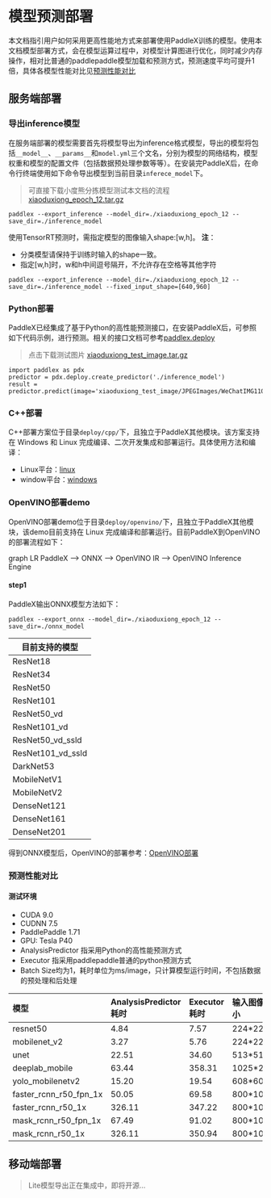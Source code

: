 # 模型预测部署

本文档指引用户如何采用更高性能地方式来部署使用PaddleX训练的模型。使用本文档模型部署方式，会在模型运算过程中，对模型计算图进行优化，同时减少内存操作，相对比普通的paddlepaddle模型加载和预测方式，预测速度平均可提升1倍，具体各模型性能对比见[预测性能对比](#预测性能对比)

## 服务端部署

### 导出inference模型

在服务端部署的模型需要首先将模型导出为inference格式模型，导出的模型将包括`__model__`、`__params__`和`model.yml`三个文名，分别为模型的网络结构，模型权重和模型的配置文件（包括数据预处理参数等等）。在安装完PaddleX后，在命令行终端使用如下命令导出模型到当前目录`inferece_model`下。
> 可直接下载小度熊分拣模型测试本文档的流程[xiaoduxiong_epoch_12.tar.gz](https://bj.bcebos.com/paddlex/models/xiaoduxiong_epoch_12.tar.gz)

```
paddlex --export_inference --model_dir=./xiaoduxiong_epoch_12 --save_dir=./inference_model
```

使用TensorRT预测时，需指定模型的图像输入shape:[w,h]。
**注**：
- 分类模型请保持于训练时输入的shape一致。
- 指定[w,h]时，w和h中间逗号隔开，不允许存在空格等其他字符

```
paddlex --export_inference --model_dir=./xiaoduxiong_epoch_12 --save_dir=./inference_model --fixed_input_shape=[640,960]
```

### Python部署
PaddleX已经集成了基于Python的高性能预测接口，在安装PaddleX后，可参照如下代码示例，进行预测。相关的接口文档可参考[paddlex.deploy](apis/deploy.md)
> 点击下载测试图片 [xiaoduxiong_test_image.tar.gz](https://bj.bcebos.com/paddlex/datasets/xiaoduxiong_test_image.tar.gz)

```
import paddlex as pdx
predictor = pdx.deploy.create_predictor('./inference_model')
result = predictor.predict(image='xiaoduxiong_test_image/JPEGImages/WeChatIMG110.jpeg')
```

### C++部署

C++部署方案位于目录`deploy/cpp/`下，且独立于PaddleX其他模块。该方案支持在 Windows 和 Linux 完成编译、二次开发集成和部署运行。具体使用方法和编译：

- Linux平台：[linux](deploy_cpp_linux.md)
- window平台：[windows](deploy_cpp_win_vs2019.md)

### OpenVINO部署demo

OpenVINO部署demo位于目录`deploy/openvino/`下，且独立于PaddleX其他模块，该demo目前支持在 Linux 完成编译和部署运行。目前PaddleX到OpenVINO的部署流程如下：

graph LR
   PaddleX --> ONNX --> OpenVINO IR --> OpenVINO Inference Engine
#### step1

PaddleX输出ONNX模型方法如下：

```
paddlex --export_onnx --model_dir=./xiaoduxiong_epoch_12 --save_dir=./onnx_model
```

|目前支持的模型|
|-----|
|ResNet18|
|ResNet34|
|ResNet50|
|ResNet101|
|ResNet50_vd|
|ResNet101_vd|
|ResNet50_vd_ssld|
|ResNet101_vd_ssld
|DarkNet53|
|MobileNetV1|
|MobileNetV2|
|DenseNet121|
|DenseNet161|
|DenseNet201|

得到ONNX模型后，OpenVINO的部署参考：[OpenVINO部署](deploy_openvino.md)

### 预测性能对比

#### 测试环境

- CUDA 9.0
- CUDNN 7.5
- PaddlePaddle 1.71
- GPU: Tesla P40
- AnalysisPredictor 指采用Python的高性能预测方式
- Executor 指采用paddlepaddle普通的python预测方式
- Batch Size均为1，耗时单位为ms/image，只计算模型运行时间，不包括数据的预处理和后处理

| 模型 | AnalysisPredictor耗时 | Executor耗时 | 输入图像大小 |
| :---- | :--------------------- | :------------ | :------------ |
| resnet50 | 4.84 | 7.57 | 224*224 |
| mobilenet_v2 | 3.27 | 5.76 | 224*224 |
| unet | 22.51 | 34.60 |513*513 |
| deeplab_mobile | 63.44 | 358.31 |1025*2049 |
| yolo_mobilenetv2 | 15.20 | 19.54 |  608*608 |
| faster_rcnn_r50_fpn_1x | 50.05 | 69.58 |800*1088 |
| faster_rcnn_r50_1x | 326.11 | 347.22 | 800*1067 |
| mask_rcnn_r50_fpn_1x | 67.49 | 91.02 | 800*1088 |
| mask_rcnn_r50_1x | 326.11 | 350.94 | 800*1067 |

## 移动端部署

> Lite模型导出正在集成中，即将开源...
